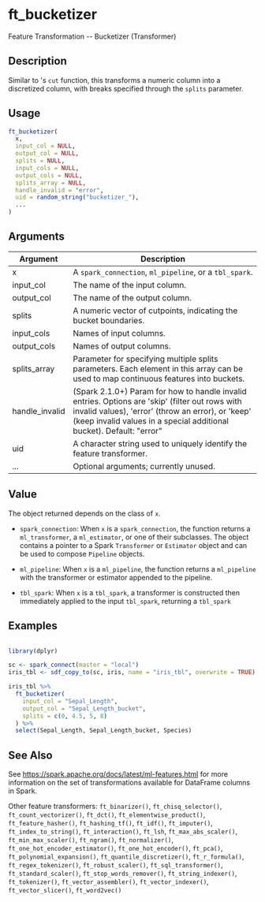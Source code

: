 # ft_bucketizer


Feature Transformation -- Bucketizer (Transformer)




## Description

Similar to 's `cut` function, this transforms a numeric column
into a discretized column, with breaks specified through the ``splits``
parameter.





## Usage
```r
ft_bucketizer(
  x,
  input_col = NULL,
  output_col = NULL,
  splits = NULL,
  input_cols = NULL,
  output_cols = NULL,
  splits_array = NULL,
  handle_invalid = "error",
  uid = random_string("bucketizer_"),
  ...
)
```




## Arguments


Argument      |Description
------------- |----------------
x | A ``spark_connection``, ``ml_pipeline``, or a ``tbl_spark``.
input_col | The name of the input column.
output_col | The name of the output column.
splits | A numeric vector of cutpoints, indicating the bucket boundaries.
input_cols | Names of input columns.
output_cols | Names of output columns.
splits_array | Parameter for specifying multiple splits parameters. Each element in this array can be used to map continuous features into buckets.
handle_invalid | (Spark 2.1.0+) Param for how to handle invalid entries. Options are 'skip' (filter out rows with invalid values), 'error' (throw an error), or 'keep' (keep invalid values in a special additional bucket). Default: "error"
uid | A character string used to uniquely identify the feature transformer.
... | Optional arguments; currently unused.





## Value

The object returned depends on the class of ``x``.


  
*  `spark_connection`: When `x` is a `spark_connection`, the function returns a `ml_transformer`,
  a `ml_estimator`, or one of their subclasses. The object contains a pointer to
  a Spark `Transformer` or `Estimator` object and can be used to compose
  `Pipeline` objects.

  
*  `ml_pipeline`: When `x` is a `ml_pipeline`, the function returns a `ml_pipeline` with
  the transformer or estimator appended to the pipeline.

  
*  `tbl_spark`: When `x` is a `tbl_spark`, a transformer is constructed then
  immediately applied to the input `tbl_spark`, returning a `tbl_spark`






## Examples

```r

library(dplyr)

sc <- spark_connect(master = "local")
iris_tbl <- sdf_copy_to(sc, iris, name = "iris_tbl", overwrite = TRUE)

iris_tbl %>%
  ft_bucketizer(
    input_col = "Sepal_Length",
    output_col = "Sepal_Length_bucket",
    splits = c(0, 4.5, 5, 8)
  ) %>%
  select(Sepal_Length, Sepal_Length_bucket, Species)

```






## See Also

See https://spark.apache.org/docs/latest/ml-features.html for
  more information on the set of transformations available for DataFrame
  columns in Spark.

Other feature transformers: 
`ft_binarizer()`,
`ft_chisq_selector()`,
`ft_count_vectorizer()`,
`ft_dct()`,
`ft_elementwise_product()`,
`ft_feature_hasher()`,
`ft_hashing_tf()`,
`ft_idf()`,
`ft_imputer()`,
`ft_index_to_string()`,
`ft_interaction()`,
`ft_lsh`,
`ft_max_abs_scaler()`,
`ft_min_max_scaler()`,
`ft_ngram()`,
`ft_normalizer()`,
`ft_one_hot_encoder_estimator()`,
`ft_one_hot_encoder()`,
`ft_pca()`,
`ft_polynomial_expansion()`,
`ft_quantile_discretizer()`,
`ft_r_formula()`,
`ft_regex_tokenizer()`,
`ft_robust_scaler()`,
`ft_sql_transformer()`,
`ft_standard_scaler()`,
`ft_stop_words_remover()`,
`ft_string_indexer()`,
`ft_tokenizer()`,
`ft_vector_assembler()`,
`ft_vector_indexer()`,
`ft_vector_slicer()`,
`ft_word2vec()`



